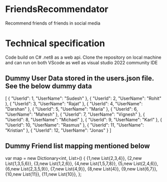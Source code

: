 # FriendsRecommendator
Recommend friends of friends in social media 

# Technical specification
Code build on C# .net8 as a web api. Clone the repository on local machine and can run on both VScode 
as well as visual studio 2022 community IDE

## Dummy User Data  stored in the users.json file. See the below dummy data
[
  {
    "UserId": 1,
    "UserName": "Sudesh"
  },
  {
    "UserId": 2,
    "UserName": "Rohit"
  },
  {
    "UserId": 3,
    "UserName": "Rajat"
  },
  {
    "UserId": 4,
    "UserName": "Darshan"
  },
  {
    "UserId": 5,
    "UserName": "Maria"
  },
  {
    "UserId": 6,
    "UserName": "Mahesh"
  },
  {
    "UserId": 7,
    "UserName": "Vignesh"
  },
  {
    "UserId": 8,
    "UserName": "Michael"
  },
  {
    "UserId": 9,
    "UserName": "Karl"
  },
  {
    "UserId": 10,
    "UserName": "Rasmus"
  },
  {
    "UserId": 11,
    "UserName": "Kristian"
  },
  {
    "UserId": 12,
    "UserName": "Jonas"
  }
]

## Dummy Friend list mapping mentioned below

  var map = new Dictionary<int, List<int>>()
          {
              {1,new List<int>{2,3,4}},
              {2,new List<int>{1,3,5,6}},
              {3,new List<int>{1,2,6}},
              {4,new List<int>{1,5,7,8}},
              {5,new List<int>{2,4,6}},
              {6,new List<int>{2,3,5,9}},
              {7,new List<int>{4,9}},
              {8,new List<int>{4}},
              {9,new List<int>{6,7}},
              {10,new List<int>{11}},
              {11,new List<int>{10}},
          };


